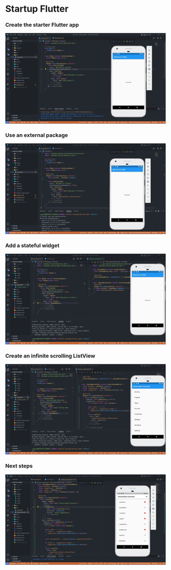 # Startup Flutter
### Create the starter Flutter app

![](images/1.JPG)

### Use an external package

![](images/2.JPG)

### Add a stateful widget

![](images/3.JPG)

### Create an infinite scrolling ListView

![](images/4.JPG)

### Next steps

![](images/5.JPG)